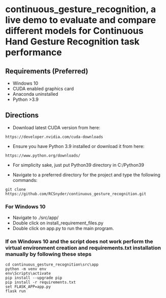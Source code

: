 
# continuous_gesture_recognition, a live demo to evaluate and compare different models for Continuous Hand Gesture Recognition task performance

## Requirements (Preferred)

- Windows 10
- CUDA enabled graphics card
- Anaconda uninstalled
- Python >3.9

## Directions

- Download latest CUDA version from here:

```
https://developer.nvidia.com/cuda-downloads
```

- Ensure you have Python 3.9 installed or download it from here:

```
https://www.python.org/downloads/
```

- For simplicity sake, just put Python39 directory in C:/Python39

- Navigate to a preferred directory for the project and type the following commands:

```
git clone https://github.com/RCSnyder/continuous_gesture_recognition.git
```

### For Windows 10

- Navigate to ./src/app/
- Double click on install_requirement_files.py
- Double click on app.py to run the main program.

### If on Windows 10 and the script does not work perform the virtual environment creation and requirements.txt installation manually by following these steps

```
cd continuous_gesture_recognition\src\app
python -m venv env
env\Scripts\activate
pip install --upgrade pip
pip install -r requirements.txt
set FLASK_APP=app.py
flask run
```
